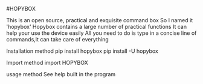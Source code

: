 #HOPYBOX

This is an open source, practical and exquisite command box
So I named it 'hopybox'
Hopybox contains a large number of practical functions
It can help your use the device easily
All you need to do is type in a concise line of commands,It can take care of everything

Installation method
pip install hopybox
pip install -U hopybox

Import method
import HOPYBOX

usage method
See help built in the program
